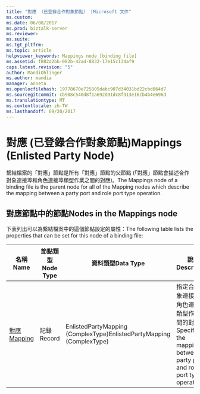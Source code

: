 ```yaml
---
title: "對應 （已登錄合作對象節點） |Microsoft 文件"
ms.custom: 
ms.date: 06/08/2017
ms.prod: biztalk-server
ms.reviewer: 
ms.suite: 
ms.tgt_pltfrm: 
ms.topic: article
helpviewer_keywords: Mappings node [binding file]
ms.assetid: f082d2bb-082b-42ad-8832-17e15c134af9
caps.latest.revision: "5"
author: MandiOhlinger
ms.author: mandia
manager: anneta
ms.openlocfilehash: 19778670e725805dabc907d34031bd22cbd064d7
ms.sourcegitcommit: cb908c540d8f1a692d01dc8f313e16cb4b4e696d
ms.translationtype: MT
ms.contentlocale: zh-TW
ms.lasthandoff: 09/20/2017
---
```

# <a name="mappings-enlisted-party-node"></a><span data-ttu-id="6a3fb-102">對應 (已登錄合作對象節點)</span><span class="sxs-lookup"><span data-stu-id="6a3fb-102">Mappings (Enlisted Party Node)</span></span>
<span data-ttu-id="6a3fb-103">繫結檔案的「對應」節點是所有「對應」節點的父節點 (「對應」節點會描述合作對象連接埠和角色連接埠類型作業之間的對應)。</span><span class="sxs-lookup"><span data-stu-id="6a3fb-103">The Mappings node of a binding file is the parent node for all of the Mapping nodes which describe the mapping between a party port and role port type operation.</span></span>  
  
## <a name="nodes-in-the-mappings-node"></a><span data-ttu-id="6a3fb-104">對應節點中的節點</span><span class="sxs-lookup"><span data-stu-id="6a3fb-104">Nodes in the Mappings node</span></span>  
 <span data-ttu-id="6a3fb-105">下表列出可以為繫結檔案中的這個節點設定的屬性：</span><span class="sxs-lookup"><span data-stu-id="6a3fb-105">The following table lists the properties that can be set for this node of a binding file:</span></span>  
  
|<span data-ttu-id="6a3fb-106">**名稱**</span><span class="sxs-lookup"><span data-stu-id="6a3fb-106">**Name**</span></span>|<span data-ttu-id="6a3fb-107">**節點類型**</span><span class="sxs-lookup"><span data-stu-id="6a3fb-107">**Node Type**</span></span>|<span data-ttu-id="6a3fb-108">**資料類型**</span><span class="sxs-lookup"><span data-stu-id="6a3fb-108">**Data Type**</span></span>|<span data-ttu-id="6a3fb-109">**說明**</span><span class="sxs-lookup"><span data-stu-id="6a3fb-109">**Description**</span></span>|<span data-ttu-id="6a3fb-110">**限制**</span><span class="sxs-lookup"><span data-stu-id="6a3fb-110">**Restrictions**</span></span>|<span data-ttu-id="6a3fb-111">**註解**</span><span class="sxs-lookup"><span data-stu-id="6a3fb-111">**Comments**</span></span>|  
|--------------|-------------------|-------------------|---------------------|----------------------|------------------|  
|[<span data-ttu-id="6a3fb-112">對應</span><span class="sxs-lookup"><span data-stu-id="6a3fb-112">Mapping</span></span>](../core/mapping-mappings-node.md)|<span data-ttu-id="6a3fb-113">記錄</span><span class="sxs-lookup"><span data-stu-id="6a3fb-113">Record</span></span>|<span data-ttu-id="6a3fb-114">EnlistedPartyMapping (ComplexType)</span><span class="sxs-lookup"><span data-stu-id="6a3fb-114">EnlistedPartyMapping (ComplexType)</span></span>|<span data-ttu-id="6a3fb-115">指定合作對象連接埠和角色連接埠類型作業之間的對應。</span><span class="sxs-lookup"><span data-stu-id="6a3fb-115">Specifies the mapping between a party port and role port type operation.</span></span>|<span data-ttu-id="6a3fb-116">不需要</span><span class="sxs-lookup"><span data-stu-id="6a3fb-116">Not required</span></span>|<span data-ttu-id="6a3fb-117">預設值：無</span><span class="sxs-lookup"><span data-stu-id="6a3fb-117">Default value: none</span></span>|